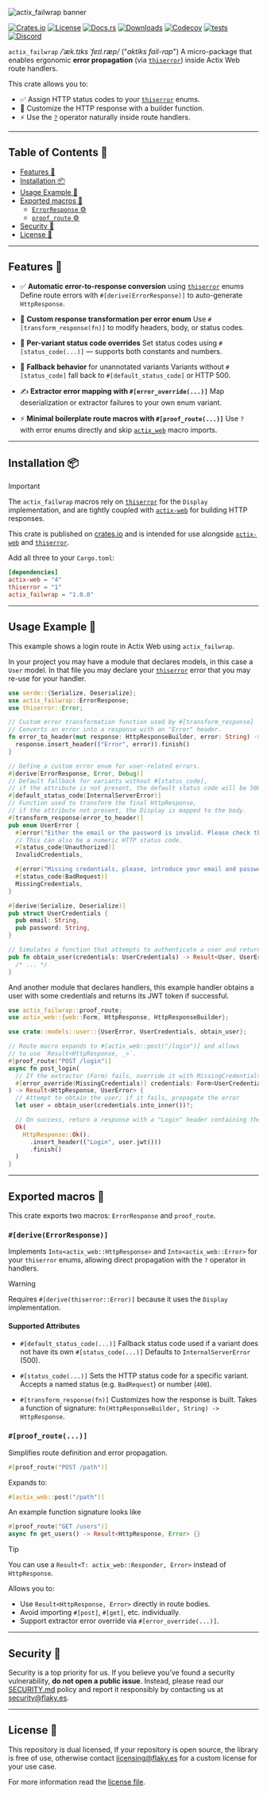 ![`actix_failwrap` banner][banner]

[![Crates.io][crate-badge]][crate]
[![License][license-badge]][license]
[![Docs.rs][docs-badge]][docs]
[![Downloads][downloads-badge]][downloads]
[![Codecov][codecov-badge]][codecov]
[![tests][tests-badge]][codecov]
[![Discord][discord-badge]][discord]

`actix_failwrap` */ˈæk.tɪks ˈfeɪl.ræp/* ("*aktiks fail-rap*") A micro-package that enables ergonomic **error propagation** (via [`thiserror`][thiserror]) inside Actix Web route handlers.

This crate allows you to:

- ✅ Assign HTTP status codes to your [`thiserror`][thiserror] enums.
- 🧩 Customize the HTTP response with a builder function.
- ⚡ Use the [`?`][?] operator naturally inside route handlers.

---

## Table of Contents 📖

- [Features 🚀](#features-)
- [Installation 📦](#installation-)
- [Usage Example 🤔](#usage-example-)
- [Exported macros 🔧](#exported-macros-)
  - [`ErrorResponse` ⚙️](#deriveerrorresponse)
  - [`proof_route` ⚙️](#proof_route)
- [Security 🔐](#security-)
- [License 📜](#license-)

---

## Features 🚀

- ✅ **Automatic error-to-response conversion** using [`thiserror`][thiserror] enums
  Define route errors with `#[derive(ErrorResponse)]` to auto-generate `HttpResponse`.

- 🧩 **Custom response transformation per error enum**
  Use `#[transform_response(fn)]` to modify headers, body, or status codes.

- 🧠 **Per-variant status code overrides**
  Set status codes using `#[status_code(...)]` — supports both constants and numbers.

- 🔁 **Fallback behavior** for unannotated variants
  Variants without `#[status_code]` fall back to `#[default_status_code]` or HTTP 500.

- ✍️ **Extractor error mapping with `#[error_override(...)]`**
  Map deserialization or extractor failures to your own enum variant.

- ⚡ **Minimal boilerplate route macros with `#[proof_route(...)]`**
  Use `?` with error enums directly and skip [`actix_web`][actix-web] macro imports.

---

## Installation 📦

> [!IMPORTANT]
> The `actix_failwrap` macros rely on [`thiserror`][thiserror] for the `Display` implementation, and are tightly coupled with [`actix-web`][actix-web] for building HTTP responses.

This crate is published on [crates.io]
and is intended for use alongside [`actix-web`][actix-web]
and [`thiserror`][thiserror].

Add all three to your `Cargo.toml`:

```toml
[dependencies]
actix-web = "4"
thiserror = "1"
actix_failwrap = "1.0.0"
```

---

## Usage Example 🤔

This example shows a login route in Actix Web using `actix_failwrap`.

In your project you may have a module that declares models, in this case a `User` model.
In that file you may declare your [`thiserror`][thiserror] error that you may re-use for your handler.

```rust ignore
use serde::{Serialize, Deserialize};
use actix_failwrap::ErrorResponse;
use thiserror::Error;

// Custom error transformation function used by #[transform_response]
// Converts an error into a response with an "Error" header.
fn error_to_header(mut response: HttpResponseBuilder, error: String) -> HttpResponse {
  response.insert_header(("Error", error)).finish()
}

// Define a custom error enum for user-related errors.
#[derive(ErrorResponse, Error, Debug)]
// Default fallback for variants without #[status_code],
// if the attribute is not present, the default status code will be 500.
#[default_status_code(InternalServerError)]
// Function used to transform the final HttpResponse,
// if the attribute not present, the Display is mapped to the body.
#[transform_response(error_to_header)]
pub enum UserError {
  #[error("Either the email or the password is invalid. Please check the input credentials")]
  // This can also be a numeric HTTP status code.
  #[status_code(Unauthorized)]
  InvalidCredentials,

  #[error("Missing credentials, please, introduce your email and password.")]
  #[status_code(BadRequest)]
  MissingCredentials,
}

#[derive(Serialize, Deserialize)]
pub struct UserCredentials {
  pub email: String,
  pub password: String,
}

// Simulates a function that attempts to authenticate a user and returns a Result
pub fn obtain_user(credentials: UserCredentials) -> Result<User, UserError> {
  /* ... */
}
```

And another module that declares handlers, this example handler obtains a user
with some credentials and returns its JWT token if successful.

```rust ignore
use actix_failwrap::proof_route;
use actix_web::{web::Form, HttpResponse, HttpResponseBuilder};

use crate::models::user::{UserError, UserCredentials, obtain_user};

// Route macro expands to #[actix_web::post("/login")] and allows
// to use `Result<HttpResponse, _>`.
#[proof_route("POST /login")]
async fn post_login(
  // If the extractor (Form) fails, override it with MissingCredentials variant
  #[error_override(MissingCredentials)] credentials: Form<UserCredentials>
) -> Result<HttpResponse, UserError> {
  // Attempt to obtain the user; if it fails, propagate the error
  let user = obtain_user(credentials.into_inner())?;

  // On success, return a response with a "Login" header containing the JWT
  Ok(
    HttpResponse::Ok().
      .insert_header(("Login", user.jwt()))
      .finish()
  )
}
```

---

## Exported macros 🔧

This crate exports two macros: `ErrorResponse` and `proof_route`.

### `#[derive(ErrorResponse)]`

Implements `Into<actix_web::HttpResponse>` and `Into<actix_web::Error>` for your `thiserror` enums,
allowing direct propagation with the `?` operator in handlers.

> [!WARNING]
> Requires `#[derive(thiserror::Error)]` because it uses the `Display` implementation.

#### Supported Attributes

- `#[default_status_code(...)]`
  Fallback status code used if a variant does not have its own `#[status_code(...)]`
  Defaults to `InternalServerError` (500).

- `#[status_code(...)]`
  Sets the HTTP status code for a specific variant. Accepts a named status (e.g. `BadRequest`) or number (`400`).

- `#[transform_response(fn)]`
  Customizes how the response is built. Takes a function of signature:
  `fn(HttpResponseBuilder, String) -> HttpResponse`.

### `#[proof_route(...)]`

Simplifies route definition and error propagation.

```rust ignore
#[proof_route("POST /path")]
```

Expands to:

```rust ignore
#[actix_web::post("/path")]
```

An example function signature looks like

```rust ignore
#[proof_route("GET /users")]
async fn get_users() -> Result<HttpResponse, Error> {}
```

> [!TIP]
> You can use a `Result<T: actix_web::Responder, Error>` instead of `HttpResponse`.

Allows you to:

- Use `Result<HttpResponse, Error>` directly in route bodies.
- Avoid importing `#[post]`, `#[get]`, etc. individually.
- Support extractor error override via `#[error_override(...)]`.

---

## Security 🔐

Security is a top priority for us. If you believe you’ve found a security
vulnerability, **do not open a public issue**. Instead, please read
our [SECURITY.md](./SECURITY.md) policy and report it responsibly by
contacting us at [security@flaky.es].

---

## License 📜

This repository is dual licensed, If your repository is open source, the library is free of use, otherwise contact [licensing@flaky.es] for a custom license for your use case.

For more information read the [license file][license].

<!-- Reference Links -->
[?]: https://doc.rust-lang.org/reference/expressions/operator-expr.html#r-expr.try
[crates.io]: https://crates.io/crates/actix_failwrap
[actix-web]: https://crates.io/crates/actix-web
[thiserror]: https://crates.io/crates/thiserror

<!-- Contact information -->
[licensing@flaky.es]: mailto:licensing@flaky.es
[security@flaky.es]: mailto:security@flaky.es

<!-- Repository banner -->
[banner]: https://github.com/user-attachments/assets/15d5d3f2-3e78-49f2-8a09-b28b15bedd9f

<!-- Badge images -->
[crate-badge]: https://badges.ws/crates/v/actix_failwrap
[license-badge]: https://badges.ws/crates/l/actix_failwrap
[docs-badge]: https://badges.ws/crates/docs/actix_failwrap
[downloads-badge]: https://badges.ws/crates/dt/actix_failwrap
[codecov-badge]: https://img.shields.io/codecov/c/github/FlakySL/actix_failwrap
[tests-badge]: https://github.com/FlakySL/actix_failwrap/actions/workflows/010-tests.yml/badge.svg
[discord-badge]: https://badges.ws/discord/online/1344769456731197450

<!-- Badge targets -->
[crate]: https://crates.io/crates/actix_failwrap
[license]: https://github.com/FlakySL/actix_failwrap/blob/main/LICENSE
[docs]: https://docs.rs/actix_failwrap
[downloads]: https://docs.rs/actix_failwrap
[codecov]: https://app.codecov.io/gh/FlakySL/actix_failwrap
[discord]: https://discord.gg/AJWFyps23a
